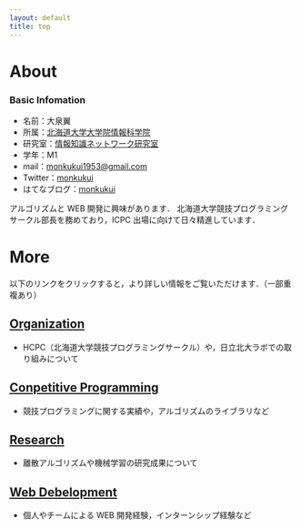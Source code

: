 ```yaml
---
layout: default
title: top
---
```


# About

### Basic Infomation
- 名前：大泉翼
- 所属：[北海道大学大学院情報科学院](https://www.ist.hokudai.ac.jp/)
- 研究室：[情報知識ネットワーク研究室](http://www-ikn.ist.hokudai.ac.jp/)
- 学年：M1
- mail：monkukui1953@gmail.com
- Twitter：[monkukui](https://twitter.com/monkukui2)
- はてなブログ：[monkukui](https://monkukui.hatenablog.com/)

アルゴリズムと WEB 開発に興味があります．
北海道大学競技プログラミングサークル部長を務めており，ICPC 出場に向けて日々精進しています．


# More

以下のリンクをクリックすると，より詳しい情報をご覧いただけます．（一部重複あり）

## [Organization](organization/)
- HCPC（北海道大学競技プログラミングサークル）や，日立北大ラボでの取り組みについて
## [Conpetitive Programming](/conpetitive_programming)
- 競技プログラミングに関する実績や，アルゴリズムのライブラリなど
## [Research](/research)
- 離散アルゴリズムや機械学習の研究成果について
## [Web Debelopment](product/)
- 個人やチームによる WEB 開発経験，インターンシップ経験など
